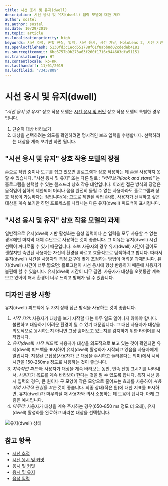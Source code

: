 ```yaml
---
title: 시선 응시 및 유지(dwell)
description: 시선 응시 및 유지(dwell) 입력 모델에 대한 개요
author: sostel
ms.author: sostel
ms.date: 10/29/2019
ms.topic: article
ms.localizationpriority: high
keywords: 시선 추적, 혼합 현실, 입력, 시선 응시, 시선 겨냥, HoloLens 2, 시선 기반 선택, 유지(dwell)
ms.openlocfilehash: 5130fd3c1ecd551788f61f8abb8d02cdedeb4181
ms.sourcegitcommit: 6bc6757b9b273a63f260f1716c944603dfa51151
ms.translationtype: HT
ms.contentlocale: ko-KR
ms.lasthandoff: 11/01/2019
ms.locfileid: "73437809"
---
```

# <a name="eye-gaze-and-dwell"></a>시선 응시 및 유지(dwell)

_"시선 응시 및 유지"_ 상호 작용 모델은 [시선 응시 및 커밋](gaze-and-commit.md) 상호 작용 모델의 특별한 경우입니다.
1. 단순히 대상 바라보기 
2. 대상을 선택하려는 의도를 확인하려면 명시적인 보조 입력을 수행합니다. 선택하려는 대상을 계속 보기만 하면 됩니다. 

## <a name="advantages-of-the-eye-gaze-and-dwell-interaction-model"></a>"시선 응시 및 유지" 상호 작용 모델의 장점 
손으로 작업 중이나 도구를 잡고 있으면 홀로그램과 상호 작용하는 데 손을 사용하지 못할 수 있습니다.
"시선 응시 및 유지" 또는 다른 말로 : _"바라보기(look and stare)"_ 는 홀로그램을 선택할 수 있는 핸즈프리 상호 작용 대안입니다. 이러한 접근 방식의 장점은 움직임이 심하게 제한되어 머리나 몸을 완전히 돌릴 수 없는 사용자라도 홀로그램과 상호 작용이 가능하다는 점입니다(예: 고도로 제한된 작업 환경).
사용자가 선택하고 싶은 대상을 계속 보기만 하면 프로세스를 나타내는 다른 유지(dwell) 피드백이 표시됩니다.


## <a name="challenges-of-the-eye-gaze-and-dwell-interaction-model"></a>"시선 응시 및 유지" 상호 작용 모델의 과제
일반적으로 유지(dwell) 기반 활성화는 음성 입력이나 손 입력을 모두 사용할 수 없는 경우에만 마지막 대체 수단으로 사용하는 것이 좋습니다. 그 이유는 유지(dwell) 시간 선택이 까다로울 수 있기 때문입니다. 초보 사용자의 경우 유지(dwell) 시간이 길어도 괜찮지만 숙련된 사용자는 자신의 환경을 빠르고 효율적으로 탐색하려고 합니다. 따라서 유지(dwell) 시간을 사용자의 특정 요구에 맞게 조정하는 방법이 어려운 과제입니다.
유지(dwell) 시간이 너무 짧으면: 홀로그램이 시선 응시에 항상 반응하기 때문에 사용자가 불편해 할 수 있습니다. 유지(dwell) 시간이 너무 길면: 사용자가 대상을 오랫동안 계속보고 있어야 해서 환경이 너무 느리고 방해가 될 수 있습니다.

## <a name="design-recommendations"></a>디자인 권장 사항
유지(dwell) 피드백에 두 가지 상태 접근 방식을 사용하는 것이 좋습니다.
1. *시작 지연*: 사용자가 대상을 보기 시작할 때는 아무 일도 일어나지 않아야 합니다. 불편하고 대응하기 어려운 환경이 될 수 있기 때문입니다. 그 대신 사용자가 대상을 의도적으로 응시하는지 아니면 그냥 훑어보고 있는지를 감지하기 위한 타이머를 시작합니다.
2. *유지(dwell) 시작 피드백:* 사용자가 대상을 의도적으로 보고 있는 것이 확인되면 유지(dwell) 피드백을 표시하여 유지(dwell) 활성화가 시작되고 있음을 사용자에게 알립니다. 지정된 근접성(사용자가 큰 대상을 주시하고 둘러본다는 의미)에서 시작 시간을 150-250ms 정도로 사용하는 것이 좋습니다.  
3. *지속적인 피드백:* 사용자가 대상을 계속 바라보는 동안, 연속 진행 표시기를 나타내서, 사용자가 목표를 계속 바라봐야 한다는 것을 알 수 있도록 합니다. 특히 시선 응시 입력의 경우, 큰 원이나 구 모양이 작은 모양으로 줄어드는 효과를 사용하여 _사용자의 시각적 관심을 끄는_ 것이 좋습니다. 최종 상태(작은 원)에 대한 지표를 표시하면, 유지(dwell)가 마무리될 때 사용자와 의사 소통하는 데 도움이 됩니다. 아래 그림은 예시입니다. 
4. *마무리:* 사용자가 대상을 계속 주시하는 경우(650-850 ms 정도 더 오래), 유지(dwell) 활성화를 완료하고 바라본 대상을 선택합니다.

![유지(dwell) 상태](images/eyes_dwellstate_recommendation.png)<br>

## <a name="see-also"></a>참고 항목
* [시선 추적](eye-tracking.md)
* [시선 응시 및 커밋](gaze-and-commit-eyes.md)
* [응시 및 커밋](gaze-and-commit.md)
* [응시 및 유지](gaze-and-dwell.md)
* [음성 입력 ](voice-design.md)
